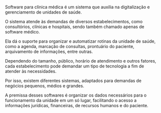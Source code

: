 Software para clínica médica é um sistema que auxilia na digitalização e gerenciamento de unidades de saúde.

O sistema atende às demandas de diversos estabelecimentos, como consultórios, clínicas e hospitais, sendo também chamado apenas de software médico.

Ela dá o suporte para organizar e automatizar rotinas da unidade de saúde, como a agenda, marcação de consultas, prontuário do paciente, arquivamento de informações, entre outras.

Dependendo do tamanho, público, horário de atendimento e outros fatores, cada estabelecimento pode demandar um tipo de tecnologia a fim de atender às necessidades.

Por isso, existem diferentes sistemas, adaptados para demandas de negócios pequenos, médios e grandes.

A premissa desses softwares é organizar os dados necessários para o funcionamento da unidade em um só lugar, facilitando o acesso a informações jurídicas, financeiras, de recursos humanos e do paciente.
